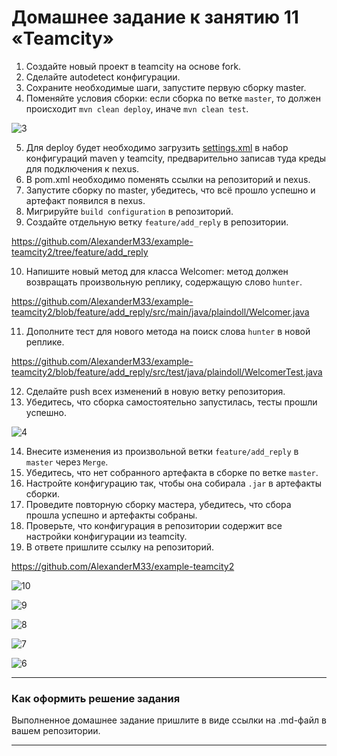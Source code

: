 # Домашнее задание к занятию 11 «Teamcity»



1. Создайте новый проект в teamcity на основе fork.
2. Сделайте autodetect конфигурации.
3. Сохраните необходимые шаги, запустите первую сборку master.
4. Поменяйте условия сборки: если сборка по ветке `master`, то должен происходит `mvn clean deploy`, иначе `mvn clean test`.

![3](https://github.com/AlexanderM33/mnt-homeworks-m/assets/122460278/2b552356-e48a-4415-bdde-5d39431c7dca)

5. Для deploy будет необходимо загрузить [settings.xml](./teamcity/settings.xml) в набор конфигураций maven у teamcity, предварительно записав туда креды для подключения к nexus.
6. В pom.xml необходимо поменять ссылки на репозиторий и nexus.
7. Запустите сборку по master, убедитесь, что всё прошло успешно и артефакт появился в nexus.
8. Мигрируйте `build configuration` в репозиторий.
9. Создайте отдельную ветку `feature/add_reply` в репозитории.

https://github.com/AlexanderM33/example-teamcity2/tree/feature/add_reply

10. Напишите новый метод для класса Welcomer: метод должен возвращать произвольную реплику, содержащую слово `hunter`.

https://github.com/AlexanderM33/example-teamcity2/blob/feature/add_reply/src/main/java/plaindoll/Welcomer.java

11. Дополните тест для нового метода на поиск слова `hunter` в новой реплике.

https://github.com/AlexanderM33/example-teamcity2/blob/feature/add_reply/src/test/java/plaindoll/WelcomerTest.java

12. Сделайте push всех изменений в новую ветку репозитория.
13. Убедитесь, что сборка самостоятельно запустилась, тесты прошли успешно.

![4](https://github.com/AlexanderM33/mnt-homeworks-m/assets/122460278/95ce9357-65b0-4298-8ca3-683a30b13128)


14. Внесите изменения из произвольной ветки `feature/add_reply` в `master` через `Merge`.
15. Убедитесь, что нет собранного артефакта в сборке по ветке `master`.
16. Настройте конфигурацию так, чтобы она собирала `.jar` в артефакты сборки.
17. Проведите повторную сборку мастера, убедитесь, что сбора прошла успешно и артефакты собраны.
18. Проверьте, что конфигурация в репозитории содержит все настройки конфигурации из teamcity.
19. В ответе пришлите ссылку на репозиторий.

https://github.com/AlexanderM33/example-teamcity2


![10](https://github.com/AlexanderM33/mnt-homeworks-m/assets/122460278/c2b29c0c-cdbc-4bb1-848a-17fec7fa43f4)

![9](https://github.com/AlexanderM33/mnt-homeworks-m/assets/122460278/9c5e9cdd-fd44-454f-96af-861a671f62f1)

![8](https://github.com/AlexanderM33/mnt-homeworks-m/assets/122460278/400cfbb5-62a1-4a4f-90b1-53060c54067f)

![7](https://github.com/AlexanderM33/mnt-homeworks-m/assets/122460278/4eace13c-c405-4698-81e8-e8a13b4dd64b)

![6](https://github.com/AlexanderM33/mnt-homeworks-m/assets/122460278/49426f3b-1092-4d09-8364-22eba74d67ef)


---

### Как оформить решение задания

Выполненное домашнее задание пришлите в виде ссылки на .md-файл в вашем репозитории.

---
